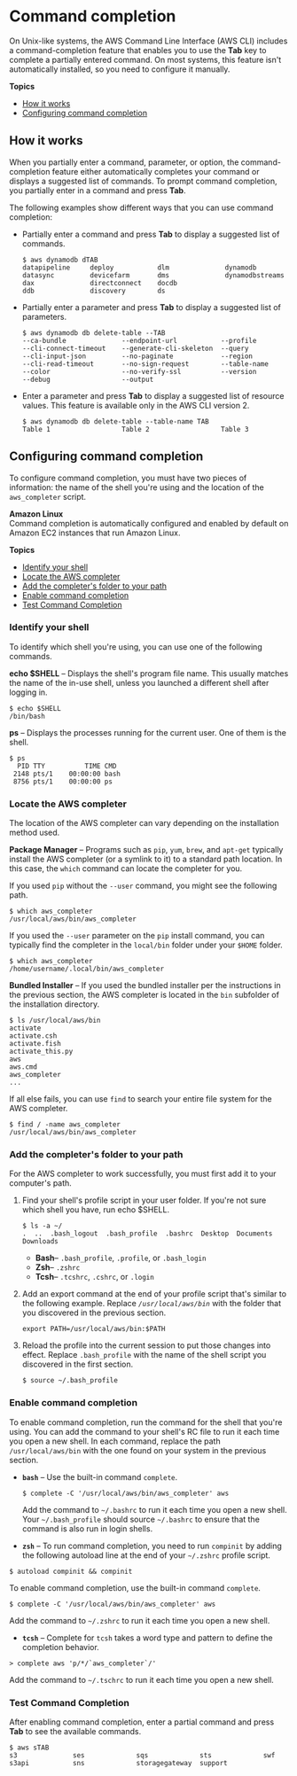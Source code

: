 # Command completion<a name="cli-configure-completion"></a>

On Unix\-like systems, the AWS Command Line Interface \(AWS CLI\) includes a command\-completion feature that enables you to use the **Tab** key to complete a partially entered command\. On most systems, this feature isn't automatically installed, so you need to configure it manually\.

**Topics**
+ [How it works](#cli-command-completion-about)
+ [Configuring command completion](#cli-command-completion-configure)

## How it works<a name="cli-command-completion-about"></a>

When you partially enter a command, parameter, or option, the command\-completion feature either automatically completes your command or displays a suggested list of commands\. To prompt command completion, you partially enter in a command and press **Tab**\.

The following examples show different ways that you can use command completion:
+ Partially enter a command and press **Tab** to display a suggested list of commands\.

  ```
  $ aws dynamodb dTAB
  datapipeline     deploy           dlm              dynamodb       
  datasync         devicefarm       dms              dynamodbstreams
  dax              directconnect    docdb                           
  ddb              discovery        ds
  ```
+ Partially enter a parameter and press **Tab** to display a suggested list of parameters\.

  ```
  $ aws dynamodb db delete-table --TAB
  --ca-bundle              --endpoint-url           --profile              
  --cli-connect-timeout    --generate-cli-skeleton  --query                
  --cli-input-json         --no-paginate            --region               
  --cli-read-timeout       --no-sign-request        --table-name           
  --color                  --no-verify-ssl          --version              
  --debug                  --output
  ```
+ Enter a parameter and press **Tab** to display a suggested list of resource values\. This feature is available only in the AWS CLI version 2\.

  ```
  $ aws dynamodb db delete-table --table-name TAB
  Table 1                  Table 2                  Table 3
  ```

## Configuring command completion<a name="cli-command-completion-configure"></a>

To configure command completion, you must have two pieces of information: the name of the shell you're using and the location of the `aws_completer` script\.

**Amazon Linux**  
Command completion is automatically configured and enabled by default on Amazon EC2 instances that run Amazon Linux\.

**Topics**
+ [Identify your shell](#cli-command-completion-shell)
+ [Locate the AWS completer](#cli-command-completion-completer)
+ [Add the completer's folder to your path](#cli-command-completion-path)
+ [Enable command completion](#cli-command-completion-enable)
+ [Test Command Completion](#cli-command-completion-test)

### Identify your shell<a name="cli-command-completion-shell"></a>

To identify which shell you're using, you can use one of the following commands\.

**echo $SHELL** – Displays the shell's program file name\. This usually matches the name of the in\-use shell, unless you launched a different shell after logging in\.

```
$ echo $SHELL
/bin/bash
```

**ps** – Displays the processes running for the current user\. One of them is the shell\.

```
$ ps
  PID TTY          TIME CMD
 2148 pts/1    00:00:00 bash
 8756 pts/1    00:00:00 ps
```

### Locate the AWS completer<a name="cli-command-completion-completer"></a>

 The location of the AWS completer can vary depending on the installation method used\. 

 **Package Manager** – Programs such as `pip`, `yum`, `brew`, and `apt-get` typically install the AWS completer \(or a symlink to it\) to a standard path location\. In this case, the `which` command can locate the completer for you\.

If you used `pip` without the `--user` command, you might see the following path\.

```
$ which aws_completer
/usr/local/aws/bin/aws_completer
```

If you used the `--user` parameter on the `pip` install command, you can typically find the completer in the `local/bin` folder under your `$HOME` folder\.

```
$ which aws_completer
/home/username/.local/bin/aws_completer
```

 **Bundled Installer** – If you used the bundled installer per the instructions in the previous section, the AWS completer is located in the `bin` subfolder of the installation directory\. 

```
$ ls /usr/local/aws/bin
activate
activate.csh
activate.fish
activate_this.py
aws
aws.cmd
aws_completer
...
```

If all else fails, you can use `find` to search your entire file system for the AWS completer\. 

```
$ find / -name aws_completer
/usr/local/aws/bin/aws_completer
```

### Add the completer's folder to your path<a name="cli-command-completion-path"></a>

For the AWS completer to work successfully, you must first add it to your computer's path\.

1. Find your shell's profile script in your user folder\. If you're not sure which shell you have, run echo $SHELL\.

   ```
   $ ls -a ~/
   .  ..  .bash_logout  .bash_profile  .bashrc  Desktop  Documents  Downloads
   ```
   + **Bash**– `.bash_profile`, `.profile`, or `.bash_login`
   + **Zsh**– `.zshrc`
   + **Tcsh**– `.tcshrc`, `.cshrc`, or `.login`

1. Add an export command at the end of your profile script that's similar to the following example\. Replace *`/usr/local/aws/bin`* with the folder that you discovered in the previous section\.

   ```
   export PATH=/usr/local/aws/bin:$PATH
   ```

1. Reload the profile into the current session to put those changes into effect\. Replace `.bash_profile` with the name of the shell script you discovered in the first section\.

   ```
   $ source ~/.bash_profile
   ```

### Enable command completion<a name="cli-command-completion-enable"></a>

To enable command completion, run the command for the shell that you're using\. You can add the command to your shell's RC file to run it each time you open a new shell\. In each command, replace the path `/usr/local/aws/bin` with the one found on your system in the previous section\.
+ **`bash`** – Use the built\-in command `complete`\.

  ```
  $ complete -C '/usr/local/aws/bin/aws_completer' aws
  ```

  Add the command to `~/.bashrc` to run it each time you open a new shell\. Your `~/.bash_profile` should source `~/.bashrc` to ensure that the command is also run in login shells\.
+  **`zsh`** – To run command completion, you need to run `compinit` by adding the following autoload line at the end of your `~/.zshrc` profile script\.

  ```
  $ autoload compinit && compinit
  ```

  To enable command completion, use the built\-in command `complete`\.

  ```
  $ complete -C '/usr/local/aws/bin/aws_completer' aws
  ```

  Add the command to `~/.zshrc` to run it each time you open a new shell\.
+  **`tcsh`** – Complete for `tcsh` takes a word type and pattern to define the completion behavior\. 

  ```
  > complete aws 'p/*/`aws_completer`/'
  ```

  Add the command to `~/.tschrc` to run it each time you open a new shell\.

### Test Command Completion<a name="cli-command-completion-test"></a>

After enabling command completion, enter a partial command and press **Tab** to see the available commands\.

```
$ aws sTAB
s3              ses             sqs             sts             swf
s3api           sns             storagegateway  support
```

